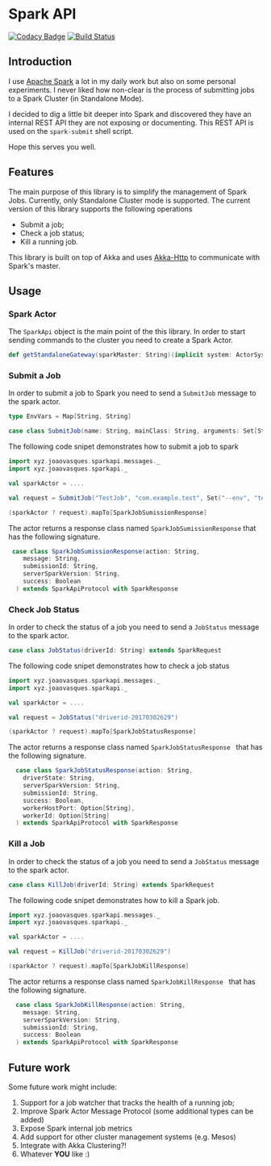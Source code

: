 # Spark API

[![Codacy Badge](https://api.codacy.com/project/badge/Grade/10ab7014e35e476cb29be6c39e5069c4)](https://www.codacy.com/app/joaovasques_716/spark-api?utm_source=github.com&amp;utm_medium=referral&amp;utm_content=JoaoVasques/spark-api&amp;utm_campaign=Badge_Grade) [![Build Status](https://travis-ci.org/JoaoVasques/spark-api.svg?branch=master)](https://travis-ci.org/JoaoVasques/spark-api)

## Introduction

I use [Apache Spark](http://spark.apache.org/) a lot in my daily work but also on some personal experiments. I never liked how non-clear is the 
process of submitting jobs to a Spark Cluster (in Standalone Mode). 

I decided to dig a little bit deeper into Spark and 
discovered they have an internal REST API they are not exposing or documenting. This REST API is used on the 
`spark-submit` shell script. 

Hope this serves you well.

## Features

The main purpose of this library is to simplify the management of Spark Jobs. Currently, only Standalone Cluster mode is supported. The current version of this library supports the following operations

+ Submit a job;
+ Check a job status;
+ Kill a running job.

This library is built on top of Akka and uses [Akka-Http](http://doc.akka.io/docs/akka-http/current/scala.html) to communicate with Spark's master.

## Usage

### Spark Actor

The `SparkApi` object is the main point of the this library. In order to start sending commands to the cluster you need to create a Spark Actor.

```scala
def getStandaloneGateway(sparkMaster: String)(implicit system: ActorSystem): ActorRef
```

### Submit a Job

In order to submit a job to Spark you need to send a `SubmitJob` message to the spark actor. 

```scala
type EnvVars = Map[String, String]

case class SubmitJob(name: String, mainClass: String, arguments: Set[String], jarLocation: String, envVars: EnvVars) extends SparkRequest
```

The following code snipet demonstrates how to submit a job to spark

```scala
import xyz.joaovasques.sparkapi.messages._
import xyz.joaovasques.sparkapi._

val sparkActor = ....

val request = SubmitJob("TestJob", "com.example.test", Set("--env", "test"), "s3n://...", Map())

(sparkActor ? request).mapTo[SparkJobSumissionResponse]
```

The actor returns a response class named `SparkJobSumissionResponse` that has the following signature.

```scala
 case class SparkJobSumissionResponse(action: String,
    message: String,
    submissionId: String,
    serverSparkVersion: String,
    success: Boolean
  ) extends SparkApiProtocol with SparkResponse
```

### Check Job Status

In order to check the status of a job you need to send a `JobStatus` message to the spark actor. 

```scala
case class JobStatus(driverId: String) extends SparkRequest
```

The following code snipet demonstrates how to check a job status

```scala
import xyz.joaovasques.sparkapi.messages._
import xyz.joaovasques.sparkapi._

val sparkActor = ....

val request = JobStatus("driverid-20170302629")

(sparkActor ? request).mapTo[SparkJobStatusResponse]
```

The actor returns a response class named `SparkJobStatusResponse ` that has the following signature.

```scala
  case class SparkJobStatusResponse(action: String,
    driverState: String,
    serverSparkVersion: String,
    submissionId: String,
    success: Boolean,
    workerHostPort: Option[String],
    workerId: Option[String]
  ) extends SparkApiProtocol with SparkResponse
```

### Kill a Job

In order to check the status of a job you need to send a `JobStatus` message to the spark actor. 

```scala
case class KillJob(driverId: String) extends SparkRequest
```

The following code snipet demonstrates how to kill a Spark job.

```scala
import xyz.joaovasques.sparkapi.messages._
import xyz.joaovasques.sparkapi._

val sparkActor = ....

val request = KillJob("driverid-20170302629")

(sparkActor ? request).mapTo[SparkJobKillResponse]
```

The actor returns a response class named `SparkJobKillResponse ` that has the following signature.

```scala
  case class SparkJobKillResponse(action: String,
    message: String,
    serverSparkVersion: String,
    submissionId: String,
    success: Boolean
  ) extends SparkApiProtocol with SparkResponse
```

## Future work

Some future work might include:

1. Support for a job watcher that tracks the health of a running job;
2. Improve Spark Actor Message Protocol (some additional types can be added)
2. Expose Spark internal job metrics
3. Add support for other cluster management systems (e.g. Mesos)
4. Integrate with Akka Clustering?! 
5. Whatever **YOU** like :)
